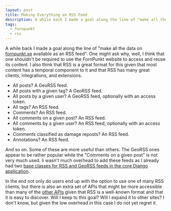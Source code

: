 ```yaml
---
layout: post
title: Making Everything an RSS Feed
description: A while back I made a goal along the line of "make all the data on fornpunkt.se available as an RSS feed".
tags:
  - fornpunkt
  - rss
---
```

A while back I made a goal along the line of "make all the data on [fornpunkt.se](https://byabbe.se/2022/01/08/notes-on-launching-an-mvp) available as an RSS feed". One might ask why, well, I think that one shouldn't be required to use the FornPunkt website to access and reuse its content. I also think that RSS is a great format for this given that most content has a temporal component to it and that RSS has many great clients, integrations, and extensions.

 - All posts? A GeoRSS feed.
 - All posts with a given tag? A GeoRSS feed.
 - All posts by a given user? A GeoRSS feed, optionally with an access token.
 - All tags? An RSS feed.
 - Comments? An RSS feed.
 - All comments on a given post? An RSS feed.
 - All comments by a given user? An RSS feed, optionally with an access token.
 - Comments classified as damage reposts? An RSS feed.
 - Annotations? An RSS feed.

And so on. Some of these are more useful than others. The GeoRSS ones appear to be rather popular while the "Comments on a given post" is not very much used. Ii wasn't much overhead to add these feeds as I already had two [base classes for RSS and GeoRSS feeds in the core Django application](https://docs.djangoproject.com/en/4.2/ref/contrib/syndication/).

In the end not only do users end up with the option to use one of many RSS clients, but there is also an extra set of APIs that might be more accessible than many of the [other APIs](https://fornpunkt.se/data/) given that RSS is a well-known format and that it is easy to discover. Will I keep to this goal? Will I expand it to other sites? I don't know, but given the low overhead in this case I do not yet regret it.

